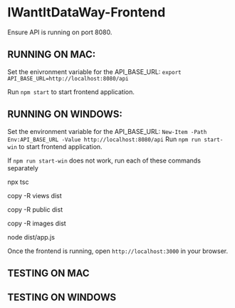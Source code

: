 # IWantItDataWay-Frontend
Ensure API is running on port 8080.

RUNNING ON MAC:
---
Set the enivronment variable for the API_BASE_URL:
`export API_BASE_URL=http://localhost:8080/api`

Run `npm start` to start frontend application.


RUNNING ON WINDOWS:
---
Set the environment variable for the API_BASE_URL:
`New-Item -Path Env:API_BASE_URL -Value http://localhost:8080/api`
Run `npm run start-win` to start frontend application.

If `npm run start-win` does not work, run each of these commands separately

npx tsc

copy -R views dist 

copy -R public dist

copy -R images dist

node dist/app.js

Once the frontend is running, open `http://localhost:3000` in your browser.

TESTING ON MAC
---

TESTING ON WINDOWS
---